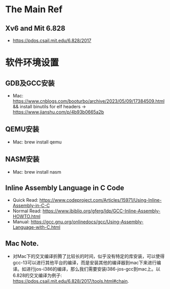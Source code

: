 # The Main Ref  
## Xv6 and Mit 6.828 
- https://pdos.csail.mit.edu/6.828/2017  

# 软件环境设置  
## GDB及GCC安装  
- Mac: https://www.cnblogs.com/booturbo/archive/2023/05/09/17384509.html && install binutils for elf headers -> https://www.jianshu.com/p/4b93b0665a2b

## QEMU安装  
- Mac: brew install qemu  

## NASM安装  
- Mac: brew install nasm  

## Inline Assembly Language in C Code  
- Quick Read: https://www.codeproject.com/Articles/15971/Using-Inline-Assembly-in-C-C  
- Normal Read: https://www.ibiblio.org/gferg/ldp/GCC-Inline-Assembly-HOWTO.html  
- Manual: https://gcc.gnu.org/onlinedocs/gcc/Using-Assembly-Language-with-C.html  

## Mac Note. 
* 对Mac下的交叉编译折腾了比较长的时间，似乎没有特定的库安装，可以使得gcc-13可以进行其他平台的编译，而是安装其他的编译器到mac下来进行编译。如进行jos-i386的编译，那么我们需要安装i386-jos-gcc到mac上。以6.828的交叉编译为例子: https://pdos.csail.mit.edu/6.828/2017/tools.html#chain.  